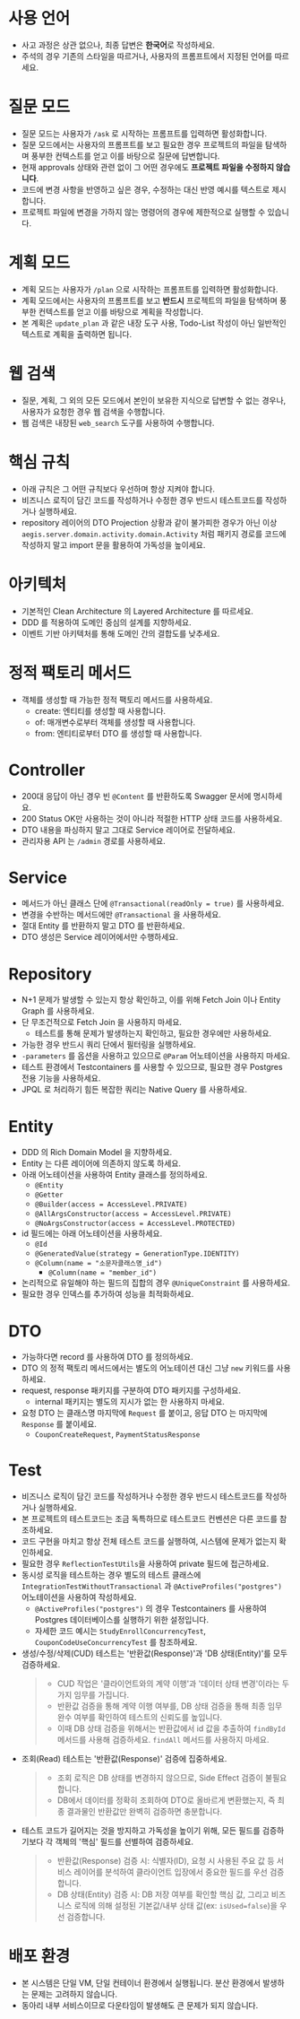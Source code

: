 # 사용 언어

- 사고 과정은 상관 없으나, 최종 답변은 **한국어**로 작성하세요.
- 주석의 경우 기존의 스타일을 따르거나, 사용자의 프롬프트에서 지정된 언어를 따르세요.

# 질문 모드

- 질문 모드는 사용자가 `/ask` 로 시작하는 프롬프트를 입력하면 활성화합니다.
- 질문 모드에서는 사용자의 프롬프트를 보고 필요한 경우 프로젝트의 파일을 탐색하며 풍부한 컨텍스트를 얻고 이를 바탕으로 질문에 답변합니다.
- 현재 approvals 상태와 관련 없이 그 어떤 경우에도 **프로젝트 파일을 수정하지 않습니다**.
- 코드에 변경 사항을 반영하고 싶은 경우, 수정하는 대신 반영 예시를 텍스트로 제시합니다.
- 프로젝트 파일에 변경을 가하지 않는 명령어의 경우에 제한적으로 실행할 수 있습니다.

# 계획 모드

- 계획 모드는 사용자가 `/plan` 으로 시작하는 프롬프트를 입력하면 활성화합니다.
- 계획 모드에서는 사용자의 프롬프트를 보고 **반드시** 프로젝트의 파일을 탐색하며 풍부한 컨텍스트를 얻고 이를 바탕으로 계획을 작성합니다.
- 본 계획은 `update_plan` 과 같은 내장 도구 사용, Todo-List 작성이 아닌 일반적인 텍스트로 계획을 출력하면 됩니다.

# 웹 검색

- 질문, 계획, 그 외의 모든 모드에서 본인이 보유한 지식으로 답변할 수 없는 경우나, 사용자가 요청한 경우 웹 검색을 수행합니다.
- 웹 검색은 내장된 `web_search` 도구를 사용하여 수행합니다.

# 핵심 규칙

- 아래 규칙은 그 어떤 규칙보다 우선하며 항상 지켜야 합니다.
- 비즈니스 로직이 담긴 코드를 작성하거나 수정한 경우 반드시 테스트코드를 작성하거나 실행하세요.
- repository 레이어의 DTO Projection 상황과 같이 불가피한 경우가 아닌 이상 `aegis.server.domain.activity.domain.Activity` 처럼 패키지 경로를 코드에 작성하지 말고 import 문을 활용하여 가독성을 높이세요.

# 아키텍처

- 기본적인 Clean Architecture 의 Layered Architecture 를 따르세요.
- DDD 를 적용하여 도메인 중심의 설계를 지향하세요.
- 이벤트 기반 아키텍처를 통해 도메인 간의 결합도를 낮추세요.

# 정적 팩토리 메서드

- 객체를 생성할 때 가능한 정적 팩토리 메서드를 사용하세요.
  - create: 엔티티를 생성할 때 사용합니다.
  - of: 매개변수로부터 객체를 생성할 때 사용합니다.
  - from: 엔티티로부터 DTO 를 생성할 때 사용합니다.

# Controller

- 200대 응답이 아닌 경우 빈 `@Content` 를 반환하도록 Swagger 문서에 명시하세요.
- 200 Status OK만 사용하는 것이 아니라 적절한 HTTP 상태 코드를 사용하세요.
- DTO 내용을 파싱하지 말고 그대로 Service 레이어로 전달하세요.
- 관리자용 API 는 `/admin` 경로를 사용하세요.

# Service

- 메서드가 아닌 클래스 단에 `@Transactional(readOnly = true)` 를 사용하세요.
- 변경을 수반하는 메서드에만 `@Transactional` 을 사용하세요.
- 절대 Entity 를 반환하지 말고 DTO 를 반환하세요.
- DTO 생성은 Service 레이어에서만 수행하세요.

# Repository

- N+1 문제가 발생할 수 있는지 항상 확인하고, 이를 위해 Fetch Join 이나 Entity Graph 를 사용하세요.
- 단 무조건적으로 Fetch Join 을 사용하지 마세요.
  - 테스트를 통해 문제가 발생하는지 확인하고, 필요한 경우에만 사용하세요.
- 가능한 경우 반드시 쿼리 단에서 필터링을 실행하세요.
- `-parameters` 를 옵션을 사용하고 있으므로 `@Param` 어노테이션을 사용하지 마세요.
- 테스트 환경에서 Testcontainers 를 사용할 수 있으므로, 필요한 경우 Postgres 전용 기능을 사용하세요.
- JPQL 로 처리하기 힘든 복잡한 쿼리는 Native Query 를 사용하세요.

# Entity

- DDD 의 Rich Domain Model 을 지향하세요.
- Entity 는 다른 레이어에 의존하지 않도록 하세요.
- 아래 어노테이션을 사용하여 Entity 클래스를 정의하세요.
  - `@Entity`
  - `@Getter`
  - `@Builder(access = AccessLevel.PRIVATE)`
  - `@AllArgsConstructor(access = AccessLevel.PRIVATE)`
  - `@NoArgsConstructor(access = AccessLevel.PROTECTED)`
- id 필드에는 아래 어노테이션을 사용하세요.
  - `@Id`
  - `@GeneratedValue(strategy = GenerationType.IDENTITY)`
  - `@Column(name = "소문자클래스명_id")`
    - `@Column(name = "member_id")`
- 논리적으로 유일해야 하는 필드의 집합의 경우 `@UniqueConstraint` 를 사용하세요.
- 필요한 경우 인덱스를 추가하여 성능을 최적화하세요.

# DTO

- 가능하다면 record 를 사용하여 DTO 를 정의하세요.
- DTO 의 정적 팩토리 메서드에서는 별도의 어노테이션 대신 그냥 `new` 키워드를 사용하세요.
- request, response 패키지를 구분하여 DTO 패키지를 구성하세요.
  - internal 패키지는 별도의 지시가 없는 한 사용하지 마세요.
- 요청 DTO 는 클래스명 마지막에 `Request` 를 붙이고, 응답 DTO 는 마지막에 `Response` 를 붙이세요.
  - `CouponCreateRequest`, `PaymentStatusResponse`

# Test

- 비즈니스 로직이 담긴 코드를 작성하거나 수정한 경우 반드시 테스트코드를 작성하거나 실행하세요.
- 본 프로젝트의 테스트코드는 조금 독특하므로 테스트코드 컨벤션은 다른 코드를 참조하세요.
- 코드 구현을 마치고 항상 전체 테스트 코드를 실행하여, 시스템에 문제가 없는지 확인하세요.
- 필요한 경우 `ReflectionTestUtils`을 사용하여 private 필드에 접근하세요.
- 동시성 로직을 테스트하는 경우 별도의 테스트 클래스에 `IntegrationTestWithoutTransactional` 과 `@ActiveProfiles("postgres")` 어노테이션을 사용하여 작성하세요.
  - `@ActiveProfiles("postgres")` 의 경우 Testcontainers 를 사용하여 Postgres 데이터베이스를 실행하기 위한 설정입니다.
  - 자세한 코드 예시는 `StudyEnrollConcurrencyTest`, `CouponCodeUseConcurrencyTest` 를 참조하세요.
- 생성/수정/삭제(CUD) 테스트는 '반환값(Response)'과 'DB 상태(Entity)'를 모두 검증하세요.
  > - CUD 작업은 '클라이언트와의 계약 이행'과 '데이터 상태 변경'이라는 두 가지 임무를 가집니다.
  > - 반환값 검증을 통해 계약 이행 여부를, DB 상태 검증을 통해 최종 임무 완수 여부를 확인하여 테스트의 신뢰도를 높입니다.
  > - 이때 DB 상태 검증을 위해서는 반환값에서 id 값을 추출하여 `findById` 메서드를 사용해 검증하세요. `findAll` 메서드를 사용하지 마세요.
- 조회(Read) 테스트는 '반환값(Response)' 검증에 집중하세요.
  > - 조회 로직은 DB 상태를 변경하지 않으므로, Side Effect 검증이 불필요합니다.
  > - DB에서 데이터를 정확히 조회하여 DTO로 올바르게 변환했는지, 즉 최종 결과물인 반환값만 완벽히 검증하면 충분합니다.
- 테스트 코드가 길어지는 것을 방지하고 가독성을 높이기 위해, 모든 필드를 검증하기보다 각 객체의 '핵심' 필드를 선별하여 검증하세요.
  > - 반환값(Response) 검증 시: 식별자(ID), 요청 시 사용된 주요 값 등 서비스 레이어를 분석하여 클라이언트 입장에서 중요한 필드를 우선 검증합니다.
  > - DB 상태(Entity) 검증 시: DB 저장 여부를 확인할 핵심 값, 그리고 비즈니스 로직에 의해 설정된 기본값/내부 상태 값(ex: `isUsed=false`)을 우선 검증합니다.

# 배포 환경

- 본 시스템은 단일 VM, 단일 컨테이너 환경에서 실행됩니다.
  분산 환경에서 발생하는 문제는 고려하지 않습니다.
- 동아리 내부 서비스이므로 다운타임이 발생해도 큰 문제가 되지 않습니다.
